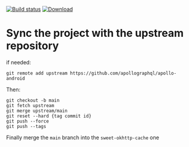 [![Build status](https://dev.azure.com/hagerdigitalfactory/Digital%20Factory%20Documentation/_apis/build/status/sweet-okhttp-cache-android/sweet-okhttp-android-release)](https://dev.azure.com/hagerdigitalfactory/Digital%20Factory%20Documentation/_build/latest?definitionId=116)  [ ![Download](https://api.bintray.com/packages/hagergroup/Maven/sweet-okhttp-cache/images/download.svg) ](https://bintray.com/hagergroup/Maven/sweet-okhttp-cache/_latestVersion)

# Sync the project with the upstream repository

if needed: 
```
git remote add upstream https://github.com/apollographql/apollo-android
```

Then: 
```
git checkout -b main
git fetch upstream
git merge upstream/main
git reset --hard {tag commit id}
git push --force
git push --tags
```

Finally merge the `main` branch into the `sweet-okhttp-cache` one
